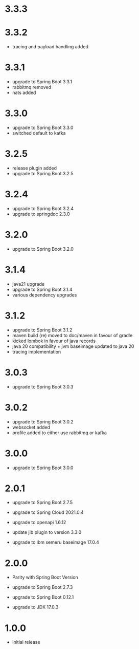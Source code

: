 # 3.3.3

# 3.3.2
- tracing and payload handling added

# 3.3.1
- upgrade to Spring Boot 3.3.1
- rabbitmq removed
- nats added

# 3.3.0
- upgrade to Spring Boot 3.3.0
- switched default to kafka

# 3.2.5
- release plugin added
- upgrade to Spring Boot 3.2.5

# 3.2.4
- upgrade to Spring Boot 3.2.4
- upgrade to springdoc 2.3.0

# 3.2.0
- upgrade to Spring Boot 3.2.0

# 3.1.4
- java21 upgrade
- upgrade to Spring Boot 3.1.4
- various dependency upgrades

# 3.1.2
- upgrade to Spring Boot 3.1.2
- maven build (re) moved to doc/maven in favour of gradle
- kicked lombok in favour of java records
- java 20 compatibility + jvm baseimage updated to java 20
- tracing implementation

# 3.0.3
- upgrade to Spring Boot 3.0.3

# 3.0.2
- upgrade to Spring Boot 3.0.2
- websocket added
- profile added to either use rabbitmq or kafka

# 3.0.0
- upgrade to Spring Boot 3.0.0

# 2.0.1
- upgrade to Spring Boot 2.7.5
- upgrade to Spring Cloud 2021.0.4
- upgrade to openapi 1.6.12

- update jib plugin to version 3.3.0
- upgrade to ibm semeru baseimage 17.0.4

# 2.0.0
- Parity with Spring Boot Version

- upgrade to Spring Boot 2.7.3
- upgrade to Spring Boot 0.12.1
- upgrade to JDK 17.0.3

# 1.0.0
- initial release